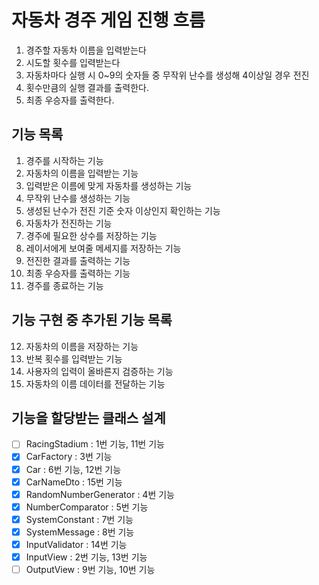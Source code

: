 # 자동차 경주 게임 진행 흐름

1. 경주할 자동차 이름을 입력받는다
2. 시도할 횟수를 입력받는다
3. 자동차마다 실행 시 0~9의 숫자들 중 무작위 난수를 생성해 4이상일 경우 전진
4. 횟수만큼의 실행 결과를 출력한다.
5. 최종 우승자를 출력한다.

## 기능 목록

1. 경주를 시작하는 기능
2. 자동차의 이름을 입력받는 기능
3. 입력받은 이름에 맞게 자동차를 생성하는 기능
4. 무작위 난수를 생성하는 기능
5. 생성된 난수가 전진 기준 숫자 이상인지 확인하는 기능
6. 자동차가 전진하는 기능
7. 경주에 필요한 상수를 저장하는 기능
8. 레이서에게 보여줄 메세지를 저장하는 기능
9. 전진한 결과를 출력하는 기능
10. 최종 우승자를 출력하는 기능
11. 경주를 종료하는 기능

## 기능 구현 중 추가된 기능 목록

12. 자동차의 이름을 저장하는 기능
13. 반복 횟수를 입력받는 기능
14. 사용자의 입력이 올바른지 검증하는 기능
15. 자동차의 이름 데이터를 전달하는 기능

## 기능을 할당받는 클래스 설계

- [ ] RacingStadium : 1번 기능, 11번 기능
- [x] CarFactory : 3번 기능
- [x] Car : 6번 기능, 12번 기능
- [x] CarNameDto : 15번 기능
- [x] RandomNumberGenerator : 4번 기능
- [x] NumberComparator : 5번 기능
- [x] SystemConstant : 7번 기능
- [x] SystemMessage : 8번 기능
- [x] InputValidator : 14번 기능
- [x] InputView : 2번 기능, 13번 기능
- [ ] OutputView : 9번 기능, 10번 기능